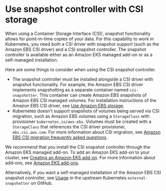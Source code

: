 # Use snapshot controller with CSI storage<a name="csi-snapshot-controller"></a>

When using a Container Storage Interface \(CSI\), snapshot functionality allows for point\-in\-time copies of your data\. For this capability to work in Kubernetes, you need both a CSI driver with snapshot support \(such as the Amazon EBS CSI driver\) and a CSI snapshot controller\. The snapshot controller is available either as an Amazon EKS managed add\-on or as a self\-managed installation\.

Here are some things to consider when using the CSI snapshot controller\.
+ The snapshot controller must be installed alongside a CSI driver with snapshot functionality\. For example, the Amazon EBS CSI driver implements snapshotting as a separate container named `csi-snapshotter`\. This container can create Amazon EBS snapshots of Amazon EBS CSI managed volumes\. For installation instructions of the Amazon EBS CSI driver, see [Use Amazon EBS storage](ebs-csi.md)\.
+ Kubernetes doesn't support snapshots of volumes being served via CSI migration, such as Amazon EBS volumes using a `StorageClass` with provisioner `kubernetes.io/aws-ebs`\. Volumes must be created with a `StorageClass` that references the CSI driver provisioner, `ebs.csi.aws.com`\. For more information about CSI migration, see [Amazon EBS CSI migration frequently asked questions](ebs-csi-migration-faq.md)\.

We recommend that you install the CSI snapshot controller through the Amazon EKS managed add\-on\. To add an Amazon EKS add\-on to your cluster, see [Creating an Amazon EKS add\-on](creating-an-add-on.md)\. For more information about add\-ons, see [Amazon EKS add\-ons](eks-add-ons.md)\.

Alternatively, if you want a self\-managed installation of the Amazon EBS CSI snapshot controller, see [Usage](https://github.com/kubernetes-csi/external-snapshotter/blob/master/README.md#usage) in the upstream Kubernetes `external-snapshotter` on GitHub\.